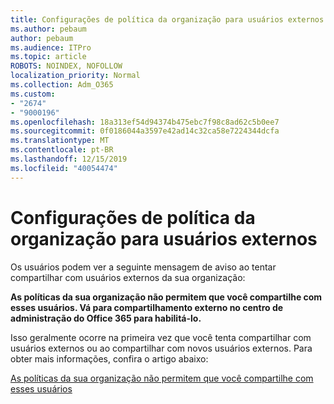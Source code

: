 ```yaml
---
title: Configurações de política da organização para usuários externos
ms.author: pebaum
author: pebaum
ms.audience: ITPro
ms.topic: article
ROBOTS: NOINDEX, NOFOLLOW
localization_priority: Normal
ms.collection: Adm_O365
ms.custom:
- "2674"
- "9000196"
ms.openlocfilehash: 18a313ef54d94374b475ebc7f98c8ad62c5b0ee7
ms.sourcegitcommit: 0f0186044a3597e42ad14c32ca58e7224344dcfa
ms.translationtype: MT
ms.contentlocale: pt-BR
ms.lasthandoff: 12/15/2019
ms.locfileid: "40054474"
---
```

# <a name="organization-policy-settings-for-external-users"></a>Configurações de política da organização para usuários externos

Os usuários podem ver a seguinte mensagem de aviso ao tentar compartilhar com usuários externos da sua organização: 

   **As políticas da sua organização não permitem que você compartilhe com esses usuários. Vá para compartilhamento externo no centro de administração do Office 365 para habilitá-lo.** 

Isso geralmente ocorre na primeira vez que você tenta compartilhar com usuários externos ou ao compartilhar com novos usuários externos. Para obter mais informações, confira o artigo abaixo:

[As políticas da sua organização não permitem que você compartilhe com esses usuários](https://docs.microsoft.com/sharepoint/support/administration/organization-policies-do-not-allow-you-to-share-with-users-error)






